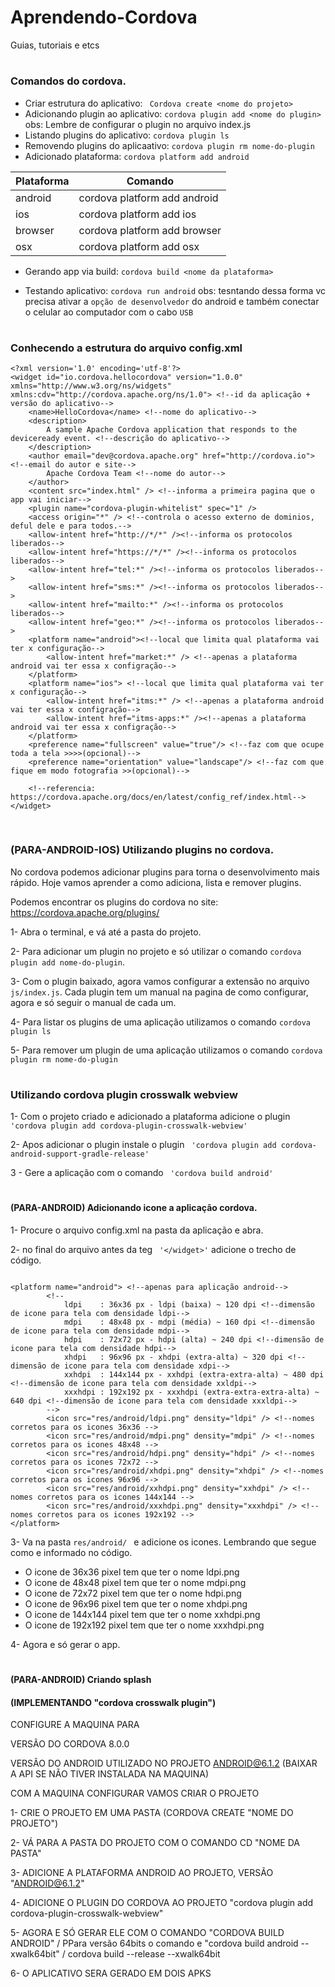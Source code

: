 # Aprendendo-Cordova
Guias, tutoriais e etcs
#
### Comandos do cordova.
- Criar estrutura do aplicativo: ``` Cordova create <nome do projeto>```
- Adicionando plugin ao aplicativo: ``` cordova plugin add <nome do plugin> ``` obs: Lembre de configurar o plugin no arquivo index.js
- Listando plugins do aplicativo: ```cordova plugin ls```
- Removendo plugins do aplicaativo: ```cordova plugin rm nome-do-plugin```
- Adicionado plataforma: ```cordova platform add android```

| Plataforma | Comando |
| ------ | ------ |
| android | cordova platform add android|
| ios | cordova platform add ios|
| browser | cordova platform add browser  |
| osx | cordova platform add osx |

- Gerando app via build:  ```cordova build <nome da plataforma>``` 

- Testando aplicativo: ```cordova run android``` obs: tesntando dessa forma vc precisa ativar a ```opção de desenvolvedor``` do android e também conectar o celular ao computador com o cabo ```USB``` 


#
### Conhecendo a estrutura do arquivo config.xml
```
<?xml version='1.0' encoding='utf-8'?>
<widget id="io.cordova.hellocordova" version="1.0.0" xmlns="http://www.w3.org/ns/widgets" xmlns:cdv="http://cordova.apache.org/ns/1.0"> <!--id da aplicação + versão do aplicativo-->
    <name>HelloCordova</name> <!--nome do aplicativo-->
    <description>
        A sample Apache Cordova application that responds to the deviceready event. <!--descrição do aplicativo-->
    </description>
    <author email="dev@cordova.apache.org" href="http://cordova.io"> <!--email do autor e site-->
        Apache Cordova Team <!--nome do autor-->
    </author>
    <content src="index.html" /> <!--informa a primeira pagina que o app vai iniciar-->
    <plugin name="cordova-plugin-whitelist" spec="1" />
    <access origin="*" /> <!--controla o acesso externo de dominios, deful dele e para todos.-->
    <allow-intent href="http://*/*" /><!--informa os protocolos liberados-->
    <allow-intent href="https://*/*" /><!--informa os protocolos liberados-->
    <allow-intent href="tel:*" /><!--informa os protocolos liberados-->
    <allow-intent href="sms:*" /><!--informa os protocolos liberados-->
    <allow-intent href="mailto:*" /><!--informa os protocolos liberados-->
    <allow-intent href="geo:*" /><!--informa os protocolos liberados-->
    <platform name="android"><!--local que limita qual plataforma vai ter x configuração-->
        <allow-intent href="market:*" /> <!--apenas a plataforma android vai ter essa x configração-->
    </platform>
    <platform name="ios"> <!--local que limita qual plataforma vai ter x configuração-->
        <allow-intent href="itms:*" /> <!--apenas a plataforma android vai ter essa x configração-->
        <allow-intent href="itms-apps:*" /><!--apenas a plataforma android vai ter essa x configração-->
    </platform>
    <preference name="fullscreen" value="true"/> <!--faz com que ocupe toda a tela >>>>(opcional)-->
    <preference name="orientation" value="landscape"/> <!--faz com que fique em modo fotografia >>(opcional)-->

    <!--referencia: https://cordova.apache.org/docs/en/latest/config_ref/index.html-->
</widget>


```

#

### (PARA-ANDROID-IOS)  Utilizando plugins no cordova.
No cordova podemos adicionar plugins para torna o desenvolvimento mais rápido. Hoje vamos aprender a como adiciona, lista e remover plugins.

Podemos encontrar os plugins do cordova no site: https://cordova.apache.org/plugins/ 

1-	Abra o terminal, e vá até a pasta do projeto.

2-	Para adicionar um plugin no projeto e só utilizar o comando ```cordova plugin add nome-do-plugin```. 

3-	Com o plugin baixado, agora vamos configurar a extensão no arquivo ```js/index.js```. Cada plugin tem um manual na pagina de como configurar, agora e só seguir o manual de cada um. 

4-	 Para listar os plugins de uma aplicação utilizamos o comando ```cordova plugin ls```

5-	Para remover um plugin de uma aplicação utilizamos o comando ```cordova plugin rm nome-do-plugin```

#
### Utilizando cordova plugin crosswalk webview

1- Com o projeto criado e adicionado a plataforma adicione o plugin ``` 'cordova plugin add cordova-plugin-crosswalk-webview'```

2- Apos adicionar o plugin instale o plugin ``` 'cordova plugin add cordova-android-support-gradle-release'```

3 -  Gere a aplicação com o comando  ``` 'cordova build android'```


#
#### (PARA-ANDROID) Adicionando icone a aplicação cordova.

1- Procure o arquivo config.xml na pasta da aplicação e abra.

2- no final do arquivo antes da teg ``` '</widget>'``` adicione o trecho de código.

```
  
<platform name="android"> <!--apenas para aplicação android--> 
        <!--
            ldpi    : 36x36 px - ldpi (baixa) ~ 120 dpi <!--dimensão de icone para tela com densidade ldpi-->
            mdpi    : 48x48 px - mdpi (média) ~ 160 dpi <!--dimensão de icone para tela com densidade mdpi-->
            hdpi    : 72x72 px - hdpi (alta) ~ 240 dpi <!--dimensão de icone para tela com densidade hdpi-->
            xhdpi   : 96x96 px - xhdpi (extra-alta) ~ 320 dpi <!--dimensão de icone para tela com densidade xdpi-->
            xxhdpi  : 144x144 px - xxhdpi (extra-extra-alta) ~ 480 dpi <!--dimensão de icone para tela com densidade xxldpi-->
            xxxhdpi : 192x192 px - xxxhdpi (extra-extra-extra-alta) ~ 640 dpi <!--dimensão de icone para tela com densidade xxxldpi-->
        -->
        <icon src="res/android/ldpi.png" density="ldpi" /> <!--nomes corretos para os icones 36x36 -->
        <icon src="res/android/mdpi.png" density="mdpi" /> <!--nomes corretos para os icones 48x48 -->
        <icon src="res/android/hdpi.png" density="hdpi" /> <!--nomes corretos para os icones 72x72 -->
        <icon src="res/android/xhdpi.png" density="xhdpi" /> <!--nomes corretos para os icones 96x96 -->
        <icon src="res/android/xxhdpi.png" density="xxhdpi" /> <!--nomes corretos para os icones 144x144 -->
        <icon src="res/android/xxxhdpi.png" density="xxxhdpi" /> <!--nomes corretos para os icones 192x192 -->
</platform>
```
3- Va na pasta ```res/android/ ``` e adicione os icones. Lembrando que segue como e informado no código.

 - O icone de 36x36 pixel tem que ter o nome ldpi.png
 - O icone de 48x48 pixel tem que ter o nome mdpi.png
 - O icone de 72x72 pixel tem que ter o nome hdpi.png
 - O icone de 96x96 pixel tem que ter o nome xhdpi.png
 - O icone de 144x144 pixel tem que ter o nome xxhdpi.png
 - O icone de 192x192 pixel tem que ter o nome xxxhdpi.png
 
 4- Agora e só gerar o app.
 #
 
 #### (PARA-ANDROID)  Criando splash
 
 
 
 #### (IMPLEMENTANDO "cordova crosswalk plugin")
 
 CONFIGURE A MAQUINA PARA 
 
 VERSÃO DO CORDOVA 8.0.0
 
 VERSÃO DO ANDROID UTILIZADO NO PROJETO ANDROID@6.1.2 (BAIXAR A API SE NÃO TIVER INSTALADA NA MAQUINA)
 
 COM A MAQUINA CONFIGURAR VAMOS CRIAR O PROJETO
 
 1- CRIE O PROJETO EM UMA PASTA (CORDOVA CREATE "NOME DO PROJETO")
 
 2-  VÁ PARA A PASTA DO PROJETO COM O COMANDO CD "NOME DA PASTA"
 
 3- ADICIONE A PLATAFORMA ANDROID AO PROJETO, VERSÃO "ANDROID@6.1.2"
 
 4- ADICIONE O PLUGIN DO CORDOVA AO PROJETO "cordova plugin add cordova-plugin-crosswalk-webview"
 
 5- AGORA E SÓ GERAR ELE COM O COMANDO "CORDOVA BUILD ANDROID" / PPara versão 64bits o comando e "cordova build android --xwalk64bit" / cordova build --release --xwalk64bit
 
 6-  O APLICATIVO SERA GERADO EM DOIS APKS
 
 
